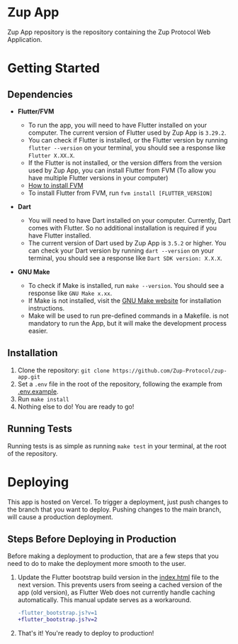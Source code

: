 # Zup App

Zup App repository is the repository containing the Zup Protocol Web Application.

# Getting Started

## Dependencies

- **Flutter/FVM**

  - To run the app, you will need to have Flutter installed on your computer. The current version of Flutter used by Zup App is `3.29.2`.
  - You can check if Flutter is installed, or the Flutter version by running `flutter --version` on your terminal, you should see a response like `Flutter X.XX.X`.
  - If the Flutter is not installed, or the version differs from the version used by Zup App, you can install Flutter from FVM (To allow you have multiple Flutter versions in your computer)
  - [How to install FVM](https://fvm.app/documentation/getting-started/installation)
  - To install Flutter from FVM, run `fvm install [FLUTTER_VERSION]`

- **Dart**

  - You will need to have Dart installed on your computer. Currently, Dart comes with Flutter. So no additional installation is required if you have Flutter installed.
  - The current version of Dart used by Zup App is `3.5.2` or higher. You can check your Dart version by running `dart --version` on your terminal, you should see a response like `Dart SDK version: X.X.X`.

- **GNU Make**
  - To check if Make is installed, run `make --version`. You should see a response like `GNU Make x.xx`.
  - If Make is not installed, visit the [GNU Make website](https://www.gnu.org/software/make/) for installation instructions.
  - Make will be used to run pre-defined commands in a Makefile. is not mandatory to run the App, but it will make the development process easier.

## Installation

1. Clone the repository: `git clone https://github.com/Zup-Protocol/zup-app.git`
2. Set a `.env` file in the root of the repository, following the example from [.env.example](.env.example).
3. Run `make install`
4. Nothing else to do! You are ready to go!

## Running Tests

Running tests is as simple as running `make test` in your terminal, at the root of the repository.

# Deploying

This app is hosted on Vercel. To trigger a deployment, just push changes to the branch that you want to deploy. Pushing changes to the main branch, will cause a production deployment.

## Steps Before Deploying in Production

Before making a deployment to production, that are a few steps that you need to do to make the deployment more smooth to the user.

1. Update the Flutter bootstrap build version in the [index.html](web/index.html) file to the next version. This prevents users from seeing a cached version of the app (old version), as Flutter Web does not currently handle caching automatically. This manual update serves as a workaround.
   ```diff
   -flutter_bootstrap.js?v=1
   +flutter_bootstrap.js?v=2
   ```
2. That's it! You're ready to deploy to production!

